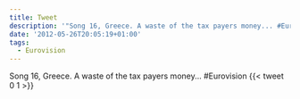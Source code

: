 ```yaml
---
title: Tweet
description: '"Song 16, Greece. A waste of the tax payers money... #Eurovision"'
date: '2012-05-26T20:05:19+01:00'
tags:
  - Eurovision
---
```

Song 16, Greece. A waste of the tax payers money... #Eurovision
      {{< tweet 0 1 >}}
    
